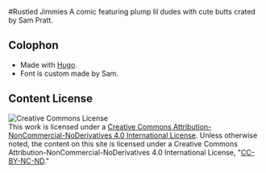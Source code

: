 #Rustled Jimmies
A comic featuring plump lil dudes with cute butts crated by Sam Pratt.

## Colophon
* Made with [Hugo](https://gohugo.io).
* Font is custom made by Sam.

## Content License
<img alt="Creative Commons License" style="border-width:0" src="https://i.creativecommons.org/l/by-nc-nd/4.0/80x15.png" /></a><br />This work is licensed under a <a rel="license" href="http://creativecommons.org/licenses/by-nc-nd/4.0/">Creative Commons Attribution-NonCommercial-NoDerivatives 4.0 International License</a>.
Unless otherwise noted, the content on this site is licensed under a Creative Commons Attribution-NonCommercial-NoDerivatives 4.0 International License, "[CC-BY-NC-ND](http://creativecommons.org/licenses/by-nc-nd/4.0/)."